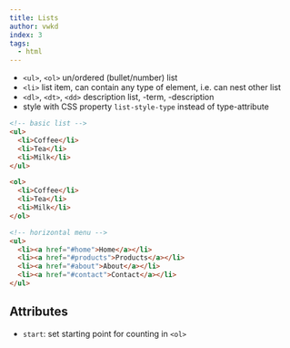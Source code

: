 ```yaml
---
title: Lists
author: vwkd
index: 3
tags:
  - html
---
```


- `<ul>`, `<ol>` un/ordered (bullet/number) list
- `<li>` list item, can contain any type of element, i.e. can nest other list
- `<dl>`, `<dt>`, `<dd>` description list, -term, -description
- style with CSS property `list-style-type` instead of type-attribute

```html
<!-- basic list -->
<ul>
  <li>Coffee</li>
  <li>Tea</li>
  <li>Milk</li>
</ul>

<ol>
  <li>Coffee</li>
  <li>Tea</li>
  <li>Milk</li>
</ol>
```

```html
<!-- horizontal menu -->
<ul>
  <li><a href="#home">Home</a></li>
  <li><a href="#products">Products</a></li>
  <li><a href="#about">About</a></li>
  <li><a href="#contact">Contact</a></li>
</ul>
```

<!-- Demo: HTML/list -->



## Attributes

- `start`: set starting point for counting in `<ol>`